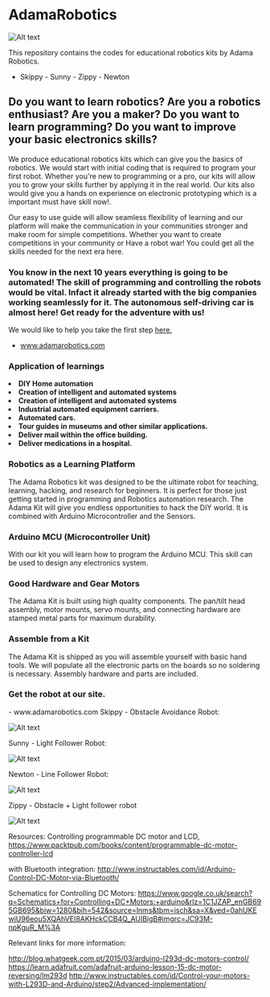 # AdamaRobotics
![Alt text](http://www.adamarobotics.com/wp-content/uploads/2017/07/cropped-LogoAdamaRobotics.jpg?raw=true "Adama Robotics")

This repository contains the codes for educational robotics kits by Adama Robotics. 
- Skippy - Sunny - Zippy - Newton

<h2> Do you want to learn robotics? Are you a robotics enthusiast? Are you a maker? Do you want to learn programming? Do you want to improve your basic electronics skills? </h2>


We produce educational robotics kits which can give you the basics of robotics. We would start with initial coding that is required to program your first robot. Whether you're new to programming or a pro, our kits will allow you to grow your skills further by applying it in the real world. Our kits also would give you a hands on experience on electronic prototyping which is a important must have skill now!. 

Our easy to use guide will allow seamless flexibility of learning and our platform will make the communication in your communities stronger and make room for simple competitions. Whether you want to create competitions in your community or Have a robot war! You could get all the skills needed for the next era here. 

<h3> You know in the next 10 years everything is going to be automated! The skill of programming and controlling the robots would be vital. Infact it already started with the big companies working seamlessly for it. The autonomous self-driving car is almost here! Get ready for the adventure with us!</h3>

We would like to help you take the first step <a href ="www.adamarobotics.com">here.</a> 
- www.adamarobotics.com

<h3> Application of learnings </h3>

<li><strong>DIY Home automation</strong></li>
<li><strong>Creation of intelligent and automated systems </strong></li>
<li><strong>Creation of intelligent and automated systems </strong></li>
<li><strong>Industrial automated equipment carriers.</strong></li>
<li><strong>Automated cars.</strong></li>
<li><strong>Tour guides in museums and other similar applications.</strong></li>
<li><strong>Deliver mail within the office building.</strong></li>
<li><strong>Deliver medications in a hospital.</strong></li>

</hr>
</hr>


<h3>Robotics as a Learning Platform</h3>

The Adama Robotics kit was designed to be the ultimate robot for teaching, learning, hacking, and research for beginners. It is perfect for those just getting started in programming and Robotics automation research.
The Adama Kit will give you endless opportunities to hack the DIY world. It is combined with Arduino Microcontroller and the Sensors.

<h3>Arduino MCU (Microcontroller Unit)</h3>

With our kit you will learn how to program the Arduino MCU. This skill can be used to design any electronics system. 

<h3> Good Hardware and Gear Motors </h3>

The Adama Kit is built using high quality components. The pan/tilt head assembly, motor mounts, servo mounts, and connecting hardware are stamped metal parts for maximum durability. 

<h3> Assemble from a Kit </h3>

The Adama Kit is shipped as you will assemble yourself with basic hand tools. We will populate all the electronic parts on the boards so no soldering is necessary. Assembly hardware and parts are included.

<h3> Get the robot at our site. </h3>
- www.adamarobotics.com 

</hr>
</hr>
Skippy - Obstacle Avoidance Robot:

![Alt text](http://www.adamarobotics.com/wp-content/uploads/2017/07/skippy.jpg?raw=true "Skippy - Obstacle Avoidance Robot")

Sunny - Light Follower Robot:

![Alt text](http://www.adamarobotics.com/wp-content/uploads/2017/07/sunny.jpg?raw=true "Sunny - Light Follower Robot")

Newton - Line Follower Robot:

![Alt text](http://www.adamarobotics.com/wp-content/uploads/2017/07/newton.jpg?raw=true "Newton - Line Follower Robot")

Zippy - Obstacle + Light follower robot

![Alt text](http://www.adamarobotics.com/wp-content/uploads/2017/07/zippy.jpg?raw=true "Zippy - Light and Obstacle Follower Robot")



Resources: 
Controlling programmable DC motor and LCD, 
https://www.packtpub.com/books/content/programmable-dc-motor-controller-lcd

with Bluetooth integration:
http://www.instructables.com/id/Arduino-Control-DC-Motor-via-Bluetooth/

Schematics for Controlling DC Motors:
https://www.google.co.uk/search?q=Schematics+for+Controlling+DC+Motors:+arduino&rlz=1C1JZAP_enGB695GB695&biw=1280&bih=542&source=lnms&tbm=isch&sa=X&ved=0ahUKEwiU96eou5XQAhVEI8AKHckCCB4Q_AUIBigB#imgrc=JC93M-npKguR_M%3A


Relevant links for more information:

http://blog.whatgeek.com.pt/2015/03/arduino-l293d-dc-motors-control/
https://learn.adafruit.com/adafruit-arduino-lesson-15-dc-motor-reversing/lm293d
http://www.instructables.com/id/Control-your-motors-with-L293D-and-Arduino/step2/Advanced-implementation/

